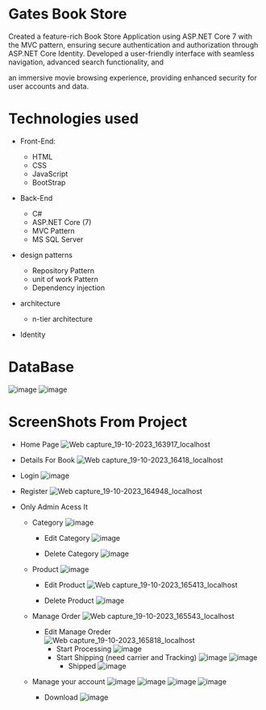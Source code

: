 # Gates Book Store
Created a feature-rich Book Store Application using ASP.NET Core 7 with the MVC pattern,
ensuring secure authentication and authorization through ASP.NET Core Identity.
Developed a user-friendly interface with seamless navigation, advanced search functionality, and

an immersive movie browsing experience, providing enhanced security for user accounts and data.

# Technologies used 
* Front-End:
  * HTML
  * CSS
  * JavaScript
  * BootStrap

* Back-End
  * C#
  * ASP.NET Core (7)
  * MVC Pattern
  * MS SQL Server

* design patterns
  * Repository Pattern
  * unit of work Pattern
  * Dependency injection 

* architecture
  * n-tier architecture
* Identity

# DataBase
![image](https://github.com/mrXrobot26/GatesBookStore/assets/118698085/a10702c5-d3bd-46f5-920f-7a8b3c8aa87f)
![image](https://github.com/mrXrobot26/GatesBookStore/assets/118698085/0cb1d7d8-c684-4b58-b2c5-e621aca8e74a)

# ScreenShots From Project

  * Home Page
    ![Web capture_19-10-2023_163917_localhost](https://github.com/mrXrobot26/GatesBookStore/assets/118698085/97edb580-f5af-4cac-9628-6199f2d37f7b)

  * Details For Book
    ![Web capture_19-10-2023_16418_localhost](https://github.com/mrXrobot26/GatesBookStore/assets/118698085/92022e58-f935-4939-89d7-4a2636362eda)

  * Login
    ![image](https://github.com/mrXrobot26/GatesBookStore/assets/118698085/ba0c227f-6a33-433f-8059-6f2c9856d777)
  * Register
 ![Web capture_19-10-2023_164948_localhost](https://github.com/mrXrobot26/GatesBookStore/assets/118698085/deeae248-11f0-4615-ac3c-805c941245aa)

* Only Admin Acess It
  * Category
   ![image](https://github.com/mrXrobot26/GatesBookStore/assets/118698085/1ee45a0d-6329-4f62-939b-aad5acbc5b2d)
      * Edit Category
        ![image](https://github.com/mrXrobot26/GatesBookStore/assets/118698085/8bf07608-0c62-41b9-8c4d-166848aab142)

      * Delete Category
        ![image](https://github.com/mrXrobot26/GatesBookStore/assets/118698085/da7ff843-2583-44bb-8381-a5ebf4ecab8b)

    
  * Product
   ![image](https://github.com/mrXrobot26/GatesBookStore/assets/118698085/96c6bdae-a575-4990-8aa5-54df76bfb396)
      * Edit Product
        ![Web capture_19-10-2023_165413_localhost](https://github.com/mrXrobot26/GatesBookStore/assets/118698085/c633af9d-c659-45b8-86be-b1eea8c49d2d)

      * Delete Product
        ![image](https://github.com/mrXrobot26/GatesBookStore/assets/118698085/e23bb047-7ff1-4dbb-9066-d6f11576b2e5)

   * Manage Order
     ![Web capture_19-10-2023_165543_localhost](https://github.com/mrXrobot26/GatesBookStore/assets/118698085/7a8ad3f1-2405-41d3-88ea-e4047a67ad68)
       * Edit Manage Oreder
         ![Web capture_19-10-2023_165818_localhost](https://github.com/mrXrobot26/GatesBookStore/assets/118698085/a9260444-5cb1-4f73-b399-217d32ef68c4)
         * Start Processing
           ![image](https://github.com/mrXrobot26/GatesBookStore/assets/118698085/3d6cd6ef-a157-4749-a966-efbcb952af65)
         * Start Shipping (need carrier and Tracking)
           ![image](https://github.com/mrXrobot26/GatesBookStore/assets/118698085/7ba9fc09-22f2-4ceb-b54b-58fab02f83cb)
           ![image](https://github.com/mrXrobot26/GatesBookStore/assets/118698085/f0dd6d54-6240-41d7-bf41-a00273f28d17)
           * Shipped
           ![image](https://github.com/mrXrobot26/GatesBookStore/assets/118698085/8ac34630-4428-41d4-8d24-f43a77fde776)

   * Manage your account
     ![image](https://github.com/mrXrobot26/GatesBookStore/assets/118698085/bed3462e-2410-4929-a900-930bbeed6b3c)
     ![image](https://github.com/mrXrobot26/GatesBookStore/assets/118698085/289769aa-a813-4881-9a5b-2ceb25b6a10b)
     ![image](https://github.com/mrXrobot26/GatesBookStore/assets/118698085/c8a67a17-5fc0-4c63-bae1-2f3aa25a5c25)
     ![image](https://github.com/mrXrobot26/GatesBookStore/assets/118698085/83da2de0-b464-4b26-afc9-d89258e30072)
       * Download
         ![image](https://github.com/mrXrobot26/GatesBookStore/assets/118698085/04865277-6b37-42f9-95c4-9213d5920c0a)










    

